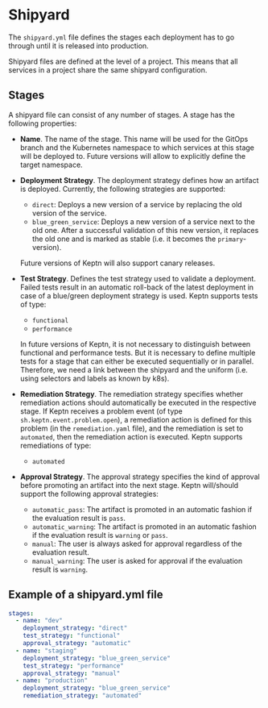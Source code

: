 # Shipyard

The `shipyard.yml` file defines the stages each deployment has to go through until it is released into production. 

Shipyard files are defined at the level of a project. This means that all services in a project share the same shipyard configuration. 

## Stages


A shipyard file can consist of any number of stages. A stage has the following properties:

* **Name**. The name of the stage. This name will be used for the GitOps branch and the Kubernetes namespace to which services at this stage will be deployed to. Future versions will allow to explicitly define the target namespace.

* **Deployment Strategy**. The deployment strategy defines how an artifact is deployed. Currently, the following strategies are supported: 
  * `direct`: Deploys a new version of a service by replacing the old version of the service.
  * `blue_green_service`: Deploys a new version of a service next to the old one. After a successful validation of this new version, it replaces the old one and is marked as stable (i.e. it becomes the `primary`-version).

   Future versions of Keptn will also support canary releases.

* **Test Strategy**. Defines the test strategy used to validate a deployment. Failed tests result in an automatic roll-back of the latest deployment in case of a blue/green deployment strategy is used. Keptn supports tests of type:
  * `functional` 
  * `performance` 

  In future versions of Keptn, it is not necessary to distinguish between functional and performance tests. But it is necessary to define multiple tests for a stage that can either be executed sequentially or in parallel. Therefore, we need a link between the shipyard and the uniform (i.e. using selectors and labels as known by k8s).

* **Remediation Strategy**. The remediation strategy specifies whether remediation actions should automatically be executed in the respective stage. If Keptn receives a problem event (of type `sh.keptn.event.problem.open`), a remediation action is defined for this problem (in the `remediation.yaml` file), and the remediation is set to `automated`, then the remediation action is executed. 
Keptn supports remediations of type:
  * `automated`
  
* **Approval Strategy**. The approval strategy specifies the kind of approval before promoting an artifact into the next stage. Keptn will/should support the following approval strategies:
  * `automatic_pass`: The artifact is promoted in an automatic fashion if the evaluation result is `pass`.
  * `automatic_warning`: The artifact is promoted in an automatic fashion if the evaluation result is `warning` or `pass`.
  * `manual`: The user is always asked for approval regardless of the evaluation result. 
  * `manual_warning`: The user is asked for approval if the evaluation result is `warning`.

## Example of a shipyard.yml file

```yaml
stages:
  - name: "dev"
    deployment_strategy: "direct"
    test_strategy: "functional"
    approval_strategy: "automatic"
  - name: "staging"
    deployment_strategy: "blue_green_service"
    test_strategy: "performance"
    approval_strategy: "manual"
  - name: "production"
    deployment_strategy: "blue_green_service"
    remediation_strategy: "automated"
```
